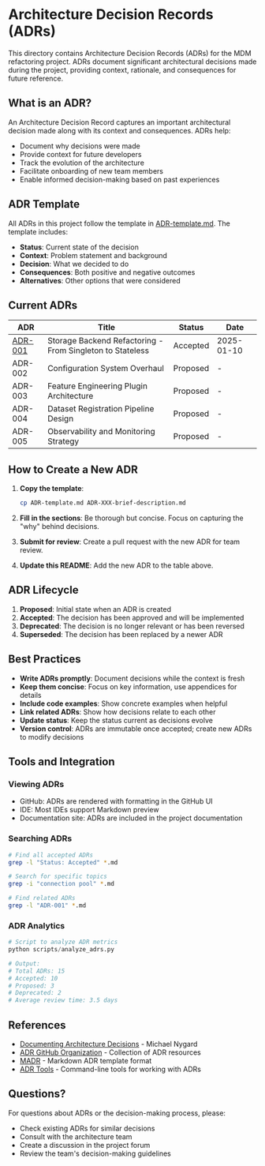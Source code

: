 # Architecture Decision Records (ADRs)

This directory contains Architecture Decision Records (ADRs) for the MDM refactoring project. ADRs document significant architectural decisions made during the project, providing context, rationale, and consequences for future reference.

## What is an ADR?

An Architecture Decision Record captures an important architectural decision made along with its context and consequences. ADRs help:
- Document why decisions were made
- Provide context for future developers
- Track the evolution of the architecture
- Facilitate onboarding of new team members
- Enable informed decision-making based on past experiences

## ADR Template

All ADRs in this project follow the template in [ADR-template.md](./ADR-template.md). The template includes:
- **Status**: Current state of the decision
- **Context**: Problem statement and background
- **Decision**: What we decided to do
- **Consequences**: Both positive and negative outcomes
- **Alternatives**: Other options that were considered

## Current ADRs

| ADR | Title | Status | Date |
|-----|-------|--------|------|
| [ADR-001](./ADR-001-storage-backend-refactoring.md) | Storage Backend Refactoring - From Singleton to Stateless | Accepted | 2025-01-10 |
| ADR-002 | Configuration System Overhaul | Proposed | - |
| ADR-003 | Feature Engineering Plugin Architecture | Proposed | - |
| ADR-004 | Dataset Registration Pipeline Design | Proposed | - |
| ADR-005 | Observability and Monitoring Strategy | Proposed | - |

## How to Create a New ADR

1. **Copy the template**: 
   ```bash
   cp ADR-template.md ADR-XXX-brief-description.md
   ```

2. **Fill in the sections**: Be thorough but concise. Focus on capturing the "why" behind decisions.

3. **Submit for review**: Create a pull request with the new ADR for team review.

4. **Update this README**: Add the new ADR to the table above.

## ADR Lifecycle

1. **Proposed**: Initial state when an ADR is created
2. **Accepted**: The decision has been approved and will be implemented
3. **Deprecated**: The decision is no longer relevant or has been reversed
4. **Superseded**: The decision has been replaced by a newer ADR

## Best Practices

- **Write ADRs promptly**: Document decisions while the context is fresh
- **Keep them concise**: Focus on key information, use appendices for details
- **Include code examples**: Show concrete examples when helpful
- **Link related ADRs**: Show how decisions relate to each other
- **Update status**: Keep the status current as decisions evolve
- **Version control**: ADRs are immutable once accepted; create new ADRs to modify decisions

## Tools and Integration

### Viewing ADRs
- GitHub: ADRs are rendered with formatting in the GitHub UI
- IDE: Most IDEs support Markdown preview
- Documentation site: ADRs are included in the project documentation

### Searching ADRs
```bash
# Find all accepted ADRs
grep -l "Status: Accepted" *.md

# Search for specific topics
grep -i "connection pool" *.md

# Find related ADRs
grep -l "ADR-001" *.md
```

### ADR Analytics
```python
# Script to analyze ADR metrics
python scripts/analyze_adrs.py

# Output:
# Total ADRs: 15
# Accepted: 10
# Proposed: 3
# Deprecated: 2
# Average review time: 3.5 days
```

## References

- [Documenting Architecture Decisions](https://cognitect.com/blog/2011/11/15/documenting-architecture-decisions) - Michael Nygard
- [ADR GitHub Organization](https://adr.github.io/) - Collection of ADR resources
- [MADR](https://adr.github.io/madr/) - Markdown ADR template format
- [ADR Tools](https://github.com/npryce/adr-tools) - Command-line tools for working with ADRs

## Questions?

For questions about ADRs or the decision-making process, please:
- Check existing ADRs for similar decisions
- Consult with the architecture team
- Create a discussion in the project forum
- Review the team's decision-making guidelines